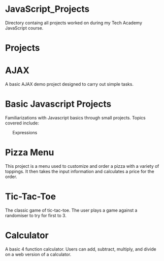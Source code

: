 # JavaScript_Projects

Directory containg all projects worked on during my Tech Academy JavaScript course.

<h1>Projects</h1>

<h1>AJAX</h1>
A basic AJAX demo project designed to carry out simple tasks.

<h1>Basic Javascript Projects</h1>
Familiarizations with Javascript basics through small projects. Topics covered include:
<ul>Expressions</ul>

<h1>Pizza Menu</h1>
This project is a menu used to customize and order a pizza with a variety of toppings. It then takes the input information and calculates a price for the order.

<h1>Tic-Tac-Toe</h1>
The classic game of tic-tac-toe. The user plays a game against a randomiser to try for first to 3.

<h1>Calculator</h1>
A basic 4 function calculator. Users can add, subtract, multiply, and divide on a web version of a calculator.
